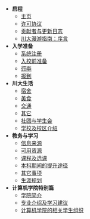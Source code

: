 * **启程**
  * [主页](/)
  * [许可协议](depart/arrangement)
  * [贡献者与更新日志](depart/releases)
  * [川大漫游指南：序言](depart/foreword)
* **入学准备**
  * [系统注册](preparations/registration)
  * [入校前准备](preparations/accommodation)
  * [行李](preparations/baggage)
  * [报到](preparations/bailee)
* **川大生活**
  - [宿舍](lifestyle/dormitories)
  - [美食](lifestyle/cuisine)
  - [交通](lifestyle/transportation)
  - [其它](lifestyle/others)
  - [社团与学生会](lifestyle/organizations)
  - [学校及校区介绍](lifestyle/school)
* **教务与学习**
  * [信息来源](study/information)
  * [可用资源](study/resource)
  * [课程及选课](study/lesson)
  * [本科期间的提升途径](study/outstanding)
  * [其它事项](study/others)
  * [生涯规划](study/careers)
* **计算机学院特别篇**
  * [学院简介](scucs/scucs)
  * [专业介绍及学习建议](scucs/study)
  * [计算机学院的相关学生组织](scucs/organizations)
